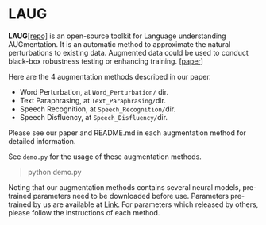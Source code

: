 # LAUG
**LAUG**[[repo]](https://github.com/thu-coai/LAUG/) is an open-source toolkit for Language understanding AUGmentation. It is an automatic method to approximate the natural perturbations to existing data. Augmented data could be used to conduct black-box robustness testing or enhancing training. [[paper]](https://arxiv.org/abs/2012.15262)

Here are the 4 augmentation methods described in our paper.
- Word Perturbation, at `Word_Perturbation/` dir.
- Text Paraphrasing, at `Text_Paraphrasing/`dir.
- Speech Recognition, at `Speech_Recognition/`dir.
- Speech Disfluency, at `Speech_Disfluency/`dir.

Please see our paper and README.md in each augmentation method for detailed information.

See `demo.py` for the usage of these augmentation methods.
> python demo.py


Noting that our augmentation methods contains several neural models, pre-trained parameters need to be downloaded before use. Parameters pre-trained by us are available at [Link](http://115.182.62.174:9876/). For parameters which released by others, please follow the instructions of each method.

